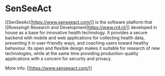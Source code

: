 # SenSeeAct

[[SenSeeAct|https://www.senseeact.com/]] is the software platform that [[Roessingh Research and Development|https://www.rrd.nl/]] developed in house as a base for innovative health technology. It provides a secure backend with mobile and web applications for collecting health data, presenting it in user-friendly ways, and coaching users toward healthy behaviour. Its open and flexible design makes it suitable for research of new technologies, while at the same time providing production-quality applications with a concern for security and privacy.

More info:
[[https://www.senseeact.com/]]
